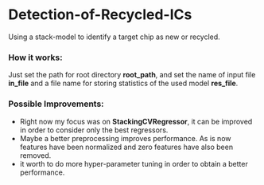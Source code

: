 # Detection-of-Recycled-ICs
Using a stack-model to identify a target chip as new or recycled.

### How it works: ###
Just set the path for root directory **root_path**, and set the name of input file **in_file** and a file name for storing statistics of the used model **res_file**.  

### Possible Improvements: ###
* Right now my focus was on **StackingCVRegressor**, it can be improved in order to consider only the best regressors.
* Maybe a better preprocessing improves performance. As is now features have been normalized and zero features have also been removed.
* it worth to do more hyper-parameter tuning in order to obtain a better performance.
